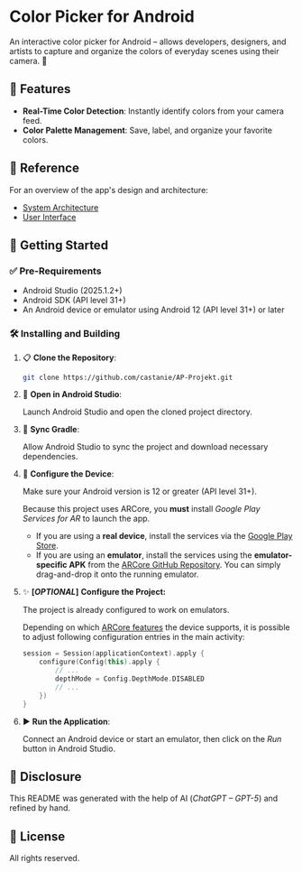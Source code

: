 # Color Picker for Android

An interactive color picker for Android – allows developers, designers, and artists to capture and organize the colors of everyday scenes using their camera. 🎨

## 📱 Features

- **Real-Time Color Detection**: Instantly identify colors from your camera feed.
- **Color Palette Management**: Save, label, and organize your favorite colors.

## 🎨 Reference

For an overview of the app's design and architecture:

- [System Architecture](https://www.figma.com/board/LAGL4SfbvMXu1iIJbLBXf6/Architecture)
- [User Interface](https://www.figma.com/design/kk8f2Lwy6ks7yIL5vlG9d4/App)

## 🚀 Getting Started

### ✅ Pre-Requirements

- Android Studio (2025.1.2+)
- Android SDK (API level 31+)
- An Android device or emulator using Android 12 (API level 31+) or later

### 🛠️ Installing and Building

1. 📋 **Clone the Repository**:

   ```bash
   git clone https://github.com/castanie/AP-Projekt.git
   ```

2. 🤖 **Open in Android Studio**:

    Launch Android Studio and open the cloned project directory.

3. 🐘 **Sync Gradle**:

    Allow Android Studio to sync the project and download necessary dependencies.

4. 🔧 **Configure the Device**:

    Make sure your Android version is 12 or greater (API level 31+).

    Because this project uses ARCore, you **must** install _Google Play Services for AR_ to launch the app.
    - If you are using a **real device**, install the services via the [Google Play Store](https://play.google.com/store/apps/details?id=com.google.ar.core).
    - If you are using an **emulator**, install the services using the **emulator-specific APK** from the [ARCore GitHub Repository](https://github.com/google-ar/arcore-android-sdk/releases). You can simply drag-and-drop it onto the running emulator.

5. ✨ **[_OPTIONAL_]** **Configure the Project:**

    The project is already configured to work on emulators.

    Depending on which [ARCore features](https://developers.google.com/ar/devices) the device supports, it is possible to adjust following configuration entries in the main activity:
    ```kt
    session = Session(applicationContext).apply {
        configure(Config(this).apply {
            // ...
            depthMode = Config.DepthMode.DISABLED
            // ...
        })
    }
    ```

6. ▶️ **Run the Application**:

   Connect an Android device or start an emulator, then click on the _Run_ button in Android Studio.


## 📢 Disclosure

This README was generated with the help of AI (_ChatGPT – GPT-5_) and refined by hand.


## 📄 License

All rights reserved.